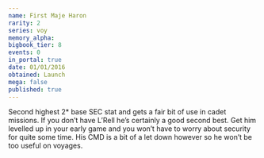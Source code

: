 ```yaml
---
name: First Maje Haron
rarity: 2
series: voy
memory_alpha:
bigbook_tier: 8
events: 0
in_portal: true
date: 01/01/2016
obtained: Launch
mega: false
published: true
---
```


Second highest 2* base SEC stat and gets a fair bit of use in cadet missions. If you don’t have L’Rell he’s certainly a good second best. Get him levelled up in your early game and you won’t have to worry about security for quite some time. His CMD is a bit of a let down however so he won’t be too useful on voyages.
